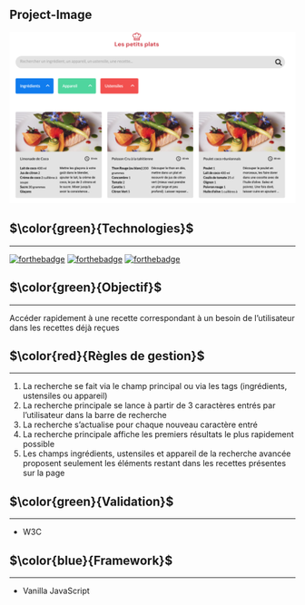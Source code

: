 ## Project-Image
![](./doc/project-image/les-petits-plats.png)
## $\color{green}{Technologies}$ 
---------------
[![forthebadge](https://forthebadge.com/images/badges/made-with-javascript.svg)](https://forthebadge.com)
[![forthebadge](https://forthebadge.com/images/badges/uses-html.svg)](https://forthebadge.com)
[![forthebadge](https://forthebadge.com/images/badges/uses-css.svg)](https://forthebadge.com)


## $\color{green}{Objectif}$
------------

 Accéder rapidement à une recette correspondant à un besoin de l’utilisateur dans les recettes déjà reçues


 ## $\color{red}{Règles de gestion}$
--------------------

1. La recherche se fait via le champ principal ou via les tags (ingrédients,
ustensiles ou appareil)
2. La recherche principale se lance à partir de 3 caractères entrés par l’utilisateur dans la barre de recherche
3. La recherche s’actualise pour chaque nouveau caractère entré
4. La recherche principale affiche les premiers résultats le plus rapidement possible
5. Les champs ingrédients, ustensiles et appareil de la recherche avancée proposent seulement les éléments restant dans les recettes présentes sur la page

## $\color{green}{Validation}$
--------------
- W3C

## $\color{blue}{Framework}$
------------
- Vanilla JavaScript
